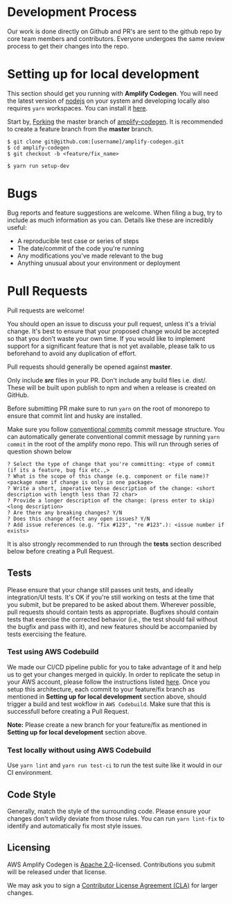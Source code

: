 # Development Process

Our work is done directly on Github and PR's are sent to the github repo by core team members and contributors. Everyone undergoes the same review process to get their changes into the repo.

# Setting up for local development

This section should get you running with **Amplify Codegen**. You will need the latest version of [nodejs](https://nodejs.org/en/) on your system and developing locally also requires `yarn` workspaces. You can install it [here](https://classic.yarnpkg.com/en/docs/install#mac-stable).

Start by, [Forking](https://help.github.com/en/github/getting-started-with-github/fork-a-repo) the master branch of [amplify-codegen](https://github.com/aws-amplify/amplify-codegen).
It is recommended to create a feature branch from the **master** branch.

```
$ git clone git@github.com:[username]/amplify-codegen.git
$ cd amplify-codegen
$ git checkout -b <feature/fix_name>

$ yarn run setup-dev
```

# Bugs

Bug reports and feature suggestions are welcome. When filing a bug, try to include as much information as you can. Details like these are incredibly useful:

* A reproducible test case or series of steps
* The date/commit of the code you're running
* Any modifications you've made relevant to the bug
* Anything unusual about your environment or deployment

# Pull Requests


Pull requests are welcome!

You should open an issue to discuss your pull request, unless it's a trivial change. It's best to ensure that your proposed change would be accepted so that you don't waste your own time. If you would like to implement support for a significant feature that is not yet available, please talk to us beforehand to avoid any duplication of effort. 

Pull requests should generally be opened against **master**.

Only include ***src*** files in your PR. Don't include any build files i.e. dist/. These will be built upon publish to npm and when a release is created on GitHub.

Before submitting PR make sure to run `yarn` on the root of monorepo to ensure that commit lint and husky are installed.

Make sure you follow [conventional commits](https://www.conventionalcommits.org/en/v1.0.0-beta.2/) commit message structure. You can automatically generate conventional commit message by running `yarn commit` in the root of the amplify mono repo. This will run through series of question shown below
```
? Select the type of change that you're committing: <type of commit (if its a feature, bug fix etc.,>
? What is the scope of this change (e.g. component or file name)? <package name if change is only in one package>
? Write a short, imperative tense description of the change: <short description with length less than 72 char>
? Provide a longer description of the change: (press enter to skip) <long description>
? Are there any breaking changes? Y/N
? Does this change affect any open issues? Y/N
? Add issue references (e.g. "fix #123", "re #123".): <issue number if exists>

```

It is also strongly recommended to run through the **tests** section described below before creating a Pull Request.

## Tests

Please ensure that your change still passes unit tests, and ideally integration/UI tests. 
It's OK if you're still working on tests at the time that you submit, but be prepared to be asked about them. Wherever possible, pull requests should contain tests as appropriate. Bugfixes should contain tests that exercise the corrected behavior (i.e., the test should fail without the bugfix and pass with it), and new features should be accompanied by tests exercising the feature.

### Test using AWS Codebuild

We made our CI/CD pipeline public for you to take advantage of it and help us to get your changes merged in quickly.
In order to replicate the setup in your AWS account, please follow the instructions listed [here](https://github.com/aws-amplify/amplify-codegen/amplify-codegen-ci-support/src/ci_cd_pipeline/README.md).
Once you setup this architecture, each commit to your feature/fix branch as mentioned in **Setting up for local development** section above, should trigger a build and test wokflow in `AWS Codebuild`. Make sure that this is successfull before creating a Pull Request.

**Note:** Please create a new branch for your feature/fix as mentioned in **Setting up for local development** section above.

### Test locally without using AWS Codebuild

Use `yarn lint` and `yarn run test-ci` to run the test suite like it would in our CI environment. 

## Code Style

Generally, match the style of the surrounding code. Please ensure your changes don't wildly deviate from those rules. You can run `yarn lint-fix` to identify and automatically fix most style issues.

## Licensing

AWS Amplify Codegen is [Apache 2.0](LICENSE)-licensed. Contributions you submit will be released under that license.

We may ask you to sign a [Contributor License Agreement (CLA)](http://en.wikipedia.org/wiki/Contributor_License_Agreement) for larger changes.
